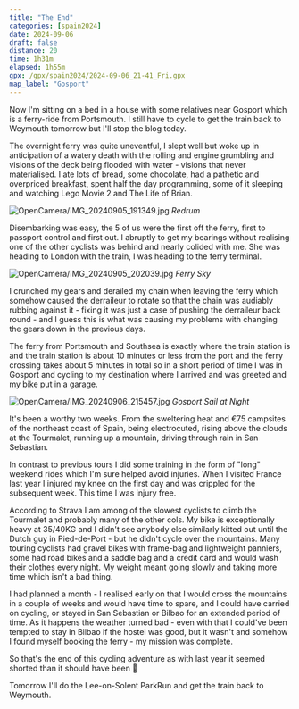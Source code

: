```yaml
--- 
title: "The End"
categories: [spain2024]
date: 2024-09-06
draft: false
distance: 20
time: 1h31m
elapsed: 1h55m
gpx: /gpx/spain2024/2024-09-06_21-41_Fri.gpx
map_label: "Gosport"
---
```


Now I'm sitting on a bed in a house with some relatives near Gosport which is
a ferry-ride from Portsmouth. I still have to cycle to get the train back to
Weymouth tomorrow but I'll stop the blog today.

The overnight ferry was quite uneventful, I slept well but woke up in
anticipation of a watery death with the rolling and engine grumbling and
visions of the deck being flooded with water - visions that never
materialised. I ate lots of bread, some chocolate, had a pathetic and
overpriced breakfast, spent half the day programming, some of it sleeping and
watching Lego Movie 2 and The Life of Brian.

![OpenCamera/IMG_20240905_191349.jpg](/images/spain2024/202409051755-1redrum.jpg)
*Redrum*

Disembarking was easy, the 5 of us were the first off the ferry, first to
passport control and first out. I abruptly to get my bearings without
realising one of the other cyclists was behind and nearly colided with me. She
was heading to London with the train, I was heading to the ferry terminal.

![OpenCamera/IMG_20240905_202039.jpg](/images/spain2024/202409051755-3sky.jpg)
*Ferry Sky*

I crunched my gears and derailed my chain when leaving the ferry which somehow
caused the derraileur to rotate so that the chain was audiably rubbing against
it - fixing it was just a case of pushing the derraileur back round - and I
guess this is what was causing my problems with changing the gears down in the
previous days.

The ferry from Portsmouth and Southsea is exactly where the train station is
and the train station is about 10 minutes or less from the port and the ferry
crossing takes about 5 minutes in total so in a short period of time I was in
Gosport and cycling to my destination where I arrived and was greeted and my
bike put in a garage.

![OpenCamera/IMG_20240906_215457.jpg](/images/spain2024/202409051755-4gosport.jpg)
*Gosport Sail at Night*

It's been a worthy two weeks. From the sweltering heat and €75 campsites of
the northeast coast of Spain, being electrocuted, rising above the clouds at
the Tourmalet, running up a mountain, driving through rain in San Sebastian.

In contrast to previous tours I did some training in the form of "long" weekend
rides which I'm sure helped avoid injuries. When I visited France last year I
injured my knee on the first day and was crippled for the subsequent week.
This time I was injury free.

According to Strava I am among of the slowest cyclists to climb the Tourmalet
and probably many of the other cols. My bike is exceptionally heavy at 35/40KG
and I didn't see anybody else similarly kitted out until the Dutch guy in
Pied-de-Port - but he didn't cycle over the mountains. Many touring cyclists
had gravel bikes with frame-bag and lightweight panniers, some had road bikes
and a saddle bag and a credit card and would wash their clothes every night.
My weight meant going slowly and taking more time which isn't a bad thing.

I had planned a month - I realised early on that I would cross the mountains
in a couple of weeks and would have time to spare, and I could have carried on
cycling, or stayed in San Sebastian or Bilbao for an extended period of time.
As it happens the weather turned bad - even with that I could've been tempted
to stay in Bilbao if the hostel was good, but it wasn't and somehow I found
myself booking the ferry - my mission was complete.

So that's the end of this cycling adventure as with last year it seemed
shorted than it should have been 🤔

Tomorrow I'll do the Lee-on-Solent ParkRun and get the train back to Weymouth.
